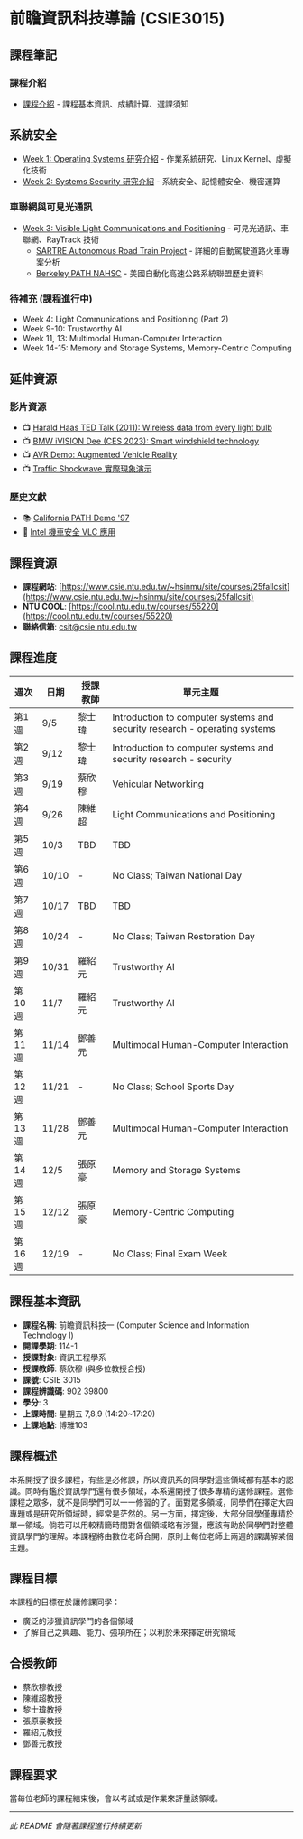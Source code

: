 # 前瞻資訊科技導論 (CSIE3015)

## 課程筆記

### 課程介紹
- [課程介紹](notes/00-course-introduction.md) - 課程基本資訊、成績計算、選課須知

## 系統安全
- [Week 1: Operating Systems 研究介紹](notes/01-week1-operating-systems-security.md) - 作業系統研究、Linux Kernel、虛擬化技術
- [Week 2: Systems Security 研究介紹](notes/02-week2-systems-security-research.md) - 系統安全、記憶體安全、機密運算

### 車聯網與可見光通訊
- [Week 3: Visible Light Communications and Positioning](notes/03-week3-visible-light-communications-positioning.md) - 可見光通訊、車聯網、RayTrack 技術
  - [SARTRE Autonomous Road Train Project](notes/resources/sartre-autonomous-road-train.md) - 詳細的自動駕駛道路火車專案分析
  - [Berkeley PATH NAHSC](notes/resources/berkeley-path-nahsc.md) - 美國自動化高速公路系統聯盟歷史資料

### 待補充 (課程進行中)
- Week 4: Light Communications and Positioning (Part 2)
- Week 9-10: Trustworthy AI
- Week 11, 13: Multimodal Human-Computer Interaction  
- Week 14-15: Memory and Storage Systems, Memory-Centric Computing

## 延伸資源

### 影片資源
- 📺 [Harald Haas TED Talk (2011): Wireless data from every light bulb](https://www.youtube.com/watch?v=NaoSp4NpkGg)
- 📺 [BMW iVISION Dee (CES 2023): Smart windshield technology](https://www.youtube.com/watch?v=kNzQXqp-aSM)
- 📺 [AVR Demo: Augmented Vehicle Reality](https://www.youtube.com/watch?v=9rOtH3hDcw8)
- 📺 [Traffic Shockwave 實際現象演示](https://youtu.be/Mh6PNQbKBYo)

### 歷史文獻
- 📚 [California PATH Demo '97](http://www.path.berkeley.edu/publications/national-automated-highway-systems-consortium)
- 📰 [Intel 機車安全 VLC 應用](http://www.engadget.com/2013/06/25/intel-talking-tail-lights/)

## 課程資源

- **課程網站**: [https://www.csie.ntu.edu.tw/~hsinmu/site/courses/25fallcsit](https://www.csie.ntu.edu.tw/~hsinmu/site/courses/25fallcsit)
- **NTU COOL**: [https://cool.ntu.edu.tw/courses/55220](https://cool.ntu.edu.tw/courses/55220)
- **聯絡信箱**: [csit@csie.ntu.edu.tw](mailto:csit@csie.ntu.edu.tw)

## 課程進度

| 週次 | 日期 | 授課教師 | 單元主題 |
|------|------|----------|----------|
| 第1週 | 9/5 | 黎士瑋 | Introduction to computer systems and security research - operating systems |
| 第2週 | 9/12 | 黎士瑋 | Introduction to computer systems and security research - security |
| 第3週 | 9/19 | 蔡欣穆 | Vehicular Networking |
| 第4週 | 9/26 | 陳維超 | Light Communications and Positioning |
| 第5週 | 10/3 | TBD | TBD |
| 第6週 | 10/10 | - | No Class; Taiwan National Day |
| 第7週 | 10/17 | TBD | TBD |
| 第8週 | 10/24 | - | No Class; Taiwan Restoration Day |
| 第9週 | 10/31 | 羅紹元 | Trustworthy AI |
| 第10週 | 11/7 | 羅紹元 | Trustworthy AI |
| 第11週 | 11/14 | 鄧善元 | Multimodal Human-Computer Interaction |
| 第12週 | 11/21 | - | No Class; School Sports Day |
| 第13週 | 11/28 | 鄧善元 | Multimodal Human-Computer Interaction |
| 第14週 | 12/5 | 張原豪 | Memory and Storage Systems |
| 第15週 | 12/12 | 張原豪 | Memory-Centric Computing |
| 第16週 | 12/19 | - | No Class; Final Exam Week |

## 課程基本資訊

- **課程名稱**: 前瞻資訊科技一 (Computer Science and Information Technology I)
- **開課學期**: 114-1
- **授課對象**: 資訊工程學系
- **授課教師**: 蔡欣穆 (與多位教授合授)
- **課號**: CSIE 3015
- **課程辨識碼**: 902 39800
- **學分**: 3
- **上課時間**: 星期五 7,8,9 (14:20~17:20)
- **上課地點**: 博雅103

## 課程概述

本系開授了很多課程，有些是必修課，所以資訊系的同學對這些領域都有基本的認識。同時有鑑於資訊學門還有很多領域，本系還開授了很多專精的選修課程。選修課程之眾多，就不是同學們可以一一修習的了。面對眾多領域，同學們在擇定大四專題或是研究所領域時，經常是茫然的。另一方面，擇定後，大部分同學僅專精於單一領域。倘若可以用較精簡時間對各個領域略有涉獵，應該有助於同學們對整體資訊學門的理解。本課程將由數位老師合開，原則上每位老師上兩週的課講解某個主題。

## 課程目標

本課程的目標在於讓修課同學：
- 廣泛的涉獵資訊學門的各個領域
- 了解自己之興趣、能力、強項所在；以利於未來擇定研究領域

## 合授教師

- 蔡欣穆教授
- 陳維超教授
- 黎士瑋教授
- 張原豪教授
- 羅紹元教授
- 鄧善元教授

## 課程要求

當每位老師的課程結束後，會以考試或是作業來評量該領域。

---

*此 README 會隨著課程進行持續更新*
